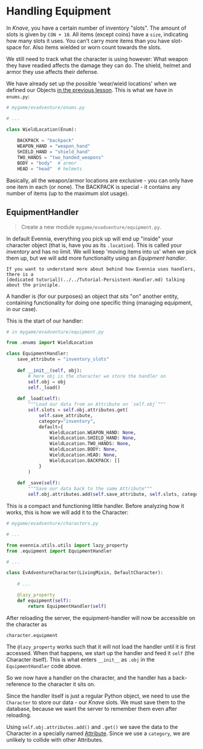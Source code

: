 # Handling Equipment 

In _Knave_, you have a certain number of inventory "slots". The amount of slots is given by `CON + 10`. 
All items (except coins) have a `size`, indicating how many slots it uses. You can't carry more items 
than you have slot-space for. Also items wielded or worn count towards the slots. 

We still need to track what the character is using however: What weapon they have readied affects the damage
they can do. The shield, helmet and armor they use affects their defense. 

We have already set up the possible 'wear/wield locations' when we defined our Objects
[in the previous lesson](./Beginner-Tutorial-Objects.md). This is what we have in `enums.py`:

```python 
# mygame/evadventure/enums.py

# ...

class WieldLocation(Enum):
    
    BACKPACK = "backpack"
    WEAPON_HAND = "weapon_hand"
    SHIELD_HAND = "shield_hand"
    TWO_HANDS = "two_handed_weapons"
    BODY = "body"  # armor
    HEAD = "head"  # helmets
```

Basically, all the weapon/armor locations are exclusive - you can only have one item in each (or none). 
The BACKPACK is special - it contains any number of items (up to the maximum slot usage).

## EquipmentHandler

> Create a new module `mygame/evadventure/equipment.py`.

In default Evennia, everything you pick up will end up "inside" your character object (that is, have
you as its `.location`). This is called your _inventory_ and has no limit. We will keep 'moving items into us'
when we pick them up, but we will add more functionality using an _Equipment handler_.

```{sidebar}
If you want to understand more about behind how Evennia uses handlers, there is a 
[dedicated tutorial](../../Tutorial-Persistent-Handler.md) talking about the principle.
```

A handler is (for our purposes) an object that sits "on" another entity, containing functionality 
for doing one specific thing (managing equipment, in our case).

This is the start of our handler: 

```python 
# in mygame/evadventure/equipment.py 

from .enums import WieldLocation

class EquipmentHandler: 
    save_attribute = "inventory_slots"
    
    def __init__(self, obj): 
        # here obj is the character we store the handler on 
        self.obj = obj 
        self._load() 
        
    def _load(self):
        """Load our data from an Attribute on `self.obj`"""
        self.slots = self.obj.attributes.get(
            self.save_attribute,
            category="inventory",
            default={
                WieldLocation.WEAPON_HAND: None, 
                WieldLocation.SHIELD_HAND: None, 
                WieldLocation.TWO_HANDS: None, 
                WieldLocation.BODY: None,
                WieldLocation.HEAD: None,
                WieldLocation.BACKPACK: []
            } 
        )
    
    def _save(self):
        """Save our data back to the same Attribute"""
        self.obj.attributes.add(self.save_attribute, self.slots, category="inventory") 
```

This is a compact and functioning little handler. Before analyzing how it works, this is how 
we will add it to the Character: 

```python
# mygame/evadventure/characters.py

# ... 

from evennia.utils.utils import lazy_property
from .equipment import EquipmentHandler 

# ... 

class EvAdventureCharacter(LivingMixin, DefaultCharacter):
    
    # ... 

    @lazy_property 
    def equipment(self):
        return EquipmentHandler(self)
```

After reloading the server, the equipment-handler will now be accessible on the character as

    character.equipment

The `@lazy_property` works such that it will not load the handler until it is first accessed. When that 
happens, we start up the handler and feed it `self` (the Character itself). This is what enters `__init__`
as `.obj` in the `EquipmentHandler` code above.

So we now have a handler on the character, and the handler has a back-reference to the character it sits
on. 

Since the handler itself is just a regular Python object, we need to use the `Character` to store
our data - our _Knave_ slots. We must save them to the database, because we want the server to remember
them even after reloading.

Using `self.obj.attributes.add()` and `.get()` we save the data to the Character in a specially named
[Attribute](../../../Components/Attributes.md). Since we use a `category`, we are unlikely to collide with other Attributes.